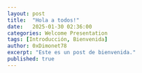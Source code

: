 ```yaml
---
layout: post
title:  "Hola a todos!"
date:   2025-01-30 02:36:00
categories: Welcome Presentation
tags: [Introducción, Bienvenida]
author: 0xDimonet78
excerpt: "Este es un post de bienvenida."
published: true
---
```

